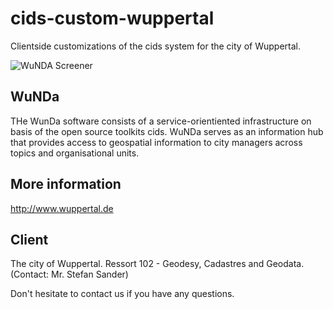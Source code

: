 cids-custom-wuppertal
=====================

Clientside customizations of the cids system for the city of Wuppertal.

![WuNDA Screener](http://www.cismet.de/images/projects/screener/wunda.png)

WuNDa
-----
THe WunDa software consists of a service-orientiented infrastructure on basis of the open source toolkits cids. WuNDa serves as an information hub that provides access to geospatial information to city managers across topics and organisational units.

More information
-----
http://www.wuppertal.de

Client
-----
The city of Wuppertal. Ressort 102 - Geodesy, Cadastres and Geodata. (Contact: Mr. Stefan Sander)


Don't hesitate to contact us if you have any questions.